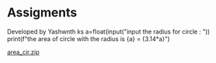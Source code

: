 # Assigments
Developed by Yashwnth ks
a=float(input("input the radius for circle : "))
print(f"the area of circle with the radius is {a} = {3.14*a}")

[area_cir.zip](https://github.com/yashwanthksgithub/Assigments/files/8426643/area_cir.zip)
